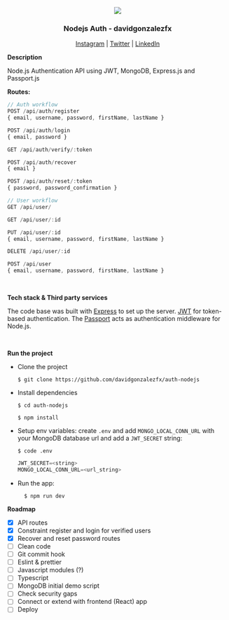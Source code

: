 <p align="center">
  <img src="https://res.cloudinary.com/practicaldev/image/fetch/s--CTt1llDH--/c_imagga_scale,f_auto,fl_progressive,h_420,q_auto,w_1000/https://dev-to-uploads.s3.amazonaws.com/uploads/articles/f10pjx8jeq116dcq3j29.jpg" >
  <h3 align="center">Nodejs Auth - davidgonzalezfx</h3>

  <p align="center">
    <a href="https://www.instagram.com/davidgonzalezfx/">Instagram</a> |
    <a href="https://twitter.com/davidgonzalezfx">Twitter</a> |
    <a href="https://www.linkedin.com/in/davidgonzalezfx/">LinkedIn</a>
  </p>
</p>

<strong>Description</strong>

Node.js Authentication API using JWT, MongoDB, Express.js and Passport.js

**Routes:**

```js
// Auth workflow
POST /api/auth/register
{ email, username, password, firstName, lastName }

POST /api/auth/login
{ email, password }

GET /api/auth/verify/:token

POST /api/auth/recover
{ email }

POST /api/auth/reset/:token
{ password, password_confirmation }

// User workflow
GET /api/user/

GET /api/user/:id

PUT /api/user/:id
{ email, username, password, firstName, lastName }

DELETE /api/user/:id

POST /api/user
{ email, username, password, firstName, lastName }
```

<br />

<strong>Tech stack & Third party services</strong>

The code base was built with [Express](https://expressjs.com/) to set up the server. [JWT](https://jwt.io/) for token-based authentication. The [Passport](https://www.passportjs.org/) acts as authentication middleware for Node.js.

<br />

<strong>Run the project</strong>

- Clone the project

  ```shell
  $ git clone https://github.com/davidgonzalezfx/auth-nodejs
  ```

- Install dependencies

  ```shell
  $ cd auth-nodejs
  ```

  ```shell
  $ npm install
  ```

- Setup env variables: create `.env` and add `MONGO_LOCAL_CONN_URL` with your MongoDB database url and add a `JWT_SECRET` string:

  ```shell
  $ code .env
  ```

  ```js
  JWT_SECRET=<string>
  MONGO_LOCAL_CONN_URL=<url_string>
  ```

- Run the app:

  ```shell
    $ npm run dev
  ```

<strong>Roadmap</strong>

- [x] API routes
- [x] Constraint register and login for verified users
- [x] Recover and reset password routes
- [ ] Clean code
- [ ] Git commit hook 
- [ ] Eslint & prettier
- [ ] Javascript modules (?)
- [ ] Typescript
- [ ] MongoDB initial demo script
- [ ] Check security gaps
- [ ] Connect or extend with frontend (React) app
- [ ] Deploy
